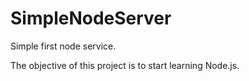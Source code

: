 SimpleNodeServer
================

Simple first node service.

The objective of this project is to start learning Node.js.
